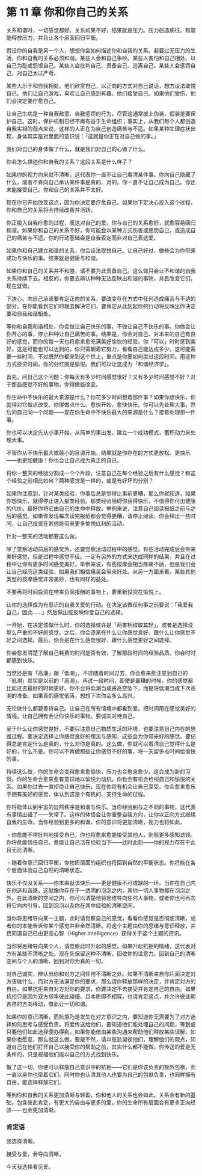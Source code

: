 # 第 11 章 你和你自己的关系

关系和谐时，一切感觉都好。关系如果不好，结果就是压力。压力创造病征。和谐能释放压力，并且让各个层面回归平衡。

假设你的自我是另一个人，想想你会如何描述你和自我的关系。若要过无压力的生活，你和自我的关系必须和谐。某些人会和自己争吵。某些人害怕和自己相处、以自己为耻或怨恨自己。某些人会批判自己、责备自己、逃离自己。某些人会惩罚自己，对自己太过严苛。

某些人乐于和自我相处。他们欣赏自己，以正向的方式对自己说话，想方设法取悦自己。他们让自己游戏，喜欢让自己感到有趣。他们接受自己。如果他们受伤，他们会决定要疗愈自己。

让自己生病是一种自我敌意、自我惩罚的行为，尽管这通常披上伪装，假装是要保护自己。这时，保护机制已经不再有益于生命组织；事实上，从我们每个人都创造自我实相的观点来说，这样的人正在为自己创造痛苦与不适。如果某种生理症状出现，身体其实是对里面的意识说：「这就是你正在对自己做的事。」

我们对自己的身体做了什么，就是我们对自己的心做了什么。

你会怎么描述你和自我的关系？这段关系是什么样子？

如果你的视力向来就不清晰，这代表你一直不让自己看清某件事。你向自己隐藏了什么，或者不肯向自己承认某件事是真的、对的。你一直不让自己成为自己。你还未能接受自己。你和自己的关系并不太好。

现在你已开始改变这点，因为你决定要疗愈自己。如果你下定决心投入这个过程，你和自己的关系将会持续改善并活跃。

你正投入自我疗愈的过程，表达对自己的爱。你与自己的关系愈好，就愈容易回归和谐。如果你和自己的关系不好，你可能会以某种方式伤害或惩罚自己，或造成自己的痛苦与不适。你的行动基础会是自我否定而非对自己表达爱。

如果你和自己建立和谐的关系，你会设法取悦自己、让自己好过、做些会为你带来成功与快乐的事。结果就是健康与和谐。

如果你和自己的关系并不和睦，请不要为此责备自己。这么做只会让不和谐的自我关系持续下去。相反的，你要去辨认种种无法反映出和谐的事物，并且改变它们。现在就做。

下决心、向自己承诺要肯定正向的关系，要改变存在方式中任何造成痛苦与不适的部分。在你能看到它们时就去解决它们，要肯定从此刻起你的行动将反映出你决定要和自我和谐相处。

等你和自我和谐相处，你会做让自己快乐的事，不做让自己不快乐的事。你做会让你开心的事，停止种种让自己痛苦的事。结果是，你会对自己、对本来的自己有良好的感觉，而你的每一天也将愈来愈充满美好愉快的经验。你「可以」时时感到美好。这是可能也可以达到的。你只需朝着它努力，看看自己能达成多少。这可能需要一些时间，不过既然你都来到这个世上，重点是你要如何度过这段时间。用这种方式投资时间，你的分红就是愉悦。我们可以让这成为「和谐经济学」。

首先，问自己这个问题：你每天有多少时间感觉很好？又有多少时间感觉不好？对于那些感觉不好的事物，你得做些改变。

你生命中不快乐的最大来源是什么？你花多少时间想着那件事？如果你想快乐，你就得对它做点改变。你得做点什么。愈快开始，愈快快乐。你可以先处理大事，然后问自己同一个问题——现在你生命中不快乐最大的来源是什么？接着处理那一件事。

你也可以决定先从小事开始，从简单的事出发，建立一个成功模式，蓄积动力来处理大事。

不管你从不快乐最大或最小的泉源开始，结果就是你存在的方式更放松、更快乐——也更加健康！你也会让自己成为真正的自己。

将你一整天的经验分割成一个个片段，注意自己在每个经验之后有什么感觉？和这个经验之前相比如何？两种感觉是一样的，或是有好坏的分别？

如果你注意到，针对某类经验，你事后总是觉得比事前更糟，那么你就知道，如果你想快乐，就得停止进入那类经验。那类经验阻碍你获得快乐，不值得你付出健康的代价。最好你将它由自己的生命中释放。举例来说，注意自己阅读报纸之前与之后的感觉。如果你发现每次读完报纸都会觉得更糟，请停止阅读。你会释出一些时间，让自己投资在其他能带来更多愉悦红利的活动。

针对一整天的活动都要这么做。

除了觉察活动前后的感觉外，还要觉察活动过程中的感觉。有些活动完成后会带来美好感觉，但是过程中感觉不佳。一定有另外的方式来达成同样的结果，并且在过程中让你有更多时间感觉美好。举例来说，有些按摩会相当疼痛不适，但是我们会让自己经历这类经验，如果我们相信痛苦会带来好处。从另一方面来看，某些其他类型的按摩感觉非常美妙，也有同样的益处。

不要再将时间投资在带来负面报酬的事物上，要重新投资在愉悦上。

让你的选择成为有意识的自我关爱的行动。在决定该做任何事之前要说：「我爱我自己，因此……」然后做出能反映你爱自己的选择。

一开始，在决定该做什么时，你的选择或许是「两害相权取其轻」，或者是选择没那么严重的不好的感觉。之后，你会逐渐在什么让你感觉良好、跟什么让你感觉不好之间选择。最后，你会是在什么感觉很好、跟什么感觉更好之间选择。

你会愈发清楚了解自己耗费的时间是否有效，了解那段时间的经验品质。你会时时都感到快乐。

当然还是有「高潮」跟「低潮」，不过随着时间过去，你会愈来愈注意到自己的「低潮」其实是以前的「高潮」。再过一段时间，即使是最糟的时候，你的感觉都比起过去最好的时候更好。你不会将低潮当成由高空坠下，而是将低潮当成下次高潮的准备。如果真的感觉低落，想想下次你会多么高兴。

无论做什么都要善待自己。让自己在所有情境中都看到爱。把时间用在感觉美好的情境。让自己拥有会让你快乐的事物。要诚实对待自己。

至于什么让你感觉良好，不要只注意自己物质生活的环境，也要注意自己内在的思维过程。要决定选择让你感觉良好的想法与感知，这些会为你带来好的感觉。要记得总是肯定什么是真的，什么对你是真的。这么做，你就可以看清自己觉得什么是好的，什么不是。你可以不再做那些让你感觉不好的事，将一天留多点时间给愉快的事。

持续这么做，你的生命会变得愈来愈愉快，压力也会愈来愈少。这会成为新的习惯。你的生命会愈来愈有意识地以愉悦为动机，你也会有机会检视自己和愉悦的关系。如果你过去一直拒绝让自己快乐，现在你将有机会让自己享受。你会愈来愈乐于拥有美好的感觉，体认到这是个有机的、支持生命的过程。

你将能体认到宇宙的自然秩序是和谐与快乐。当你经验到与之不同的事物，这代表有事情出错了——失常了。这样的体悟会让你重整自我方向，让你以正向方式继续自我的生命。当你经验到更多的和谐，你的意识将更加清晰，视力也将如此。

・你愈能不带批判地接受自己，你也将愈来愈能接受其他人，剥除更多感知滤镜。你将愈能信任自己，愈能让自己活在经验当下——此时此刻——你的视力存在于此且无比清晰。

・随着你意识回归平衡，你物质层面的组织也将回到自然的平衡状态。你将能在各个层面体验自己自然的清晰状态。

快乐不仅没关系——你本来就该快乐——更是健康不可或缺的一环。当你在自己内在创造和谐感，这就像你存在于一透明的泡泡之内，其他一切人事物都在泡泡之外。在此清晰的空间之内，你可以清楚地将思维导向任何人事物，或者你也可再次将它向内引导，回到泡泡以及你在其中经验的清晰空间。

当你将思绪导向某一主题，此时请觉察自己的感觉，看看你感觉是否彻底清晰，或者你的本能告诉你某个感觉并非全然清晰。将这个主题由你的思绪与意识释放，并且知道自己已由更高心智（Higher Intelligence）获得关于这个主题的资讯。

当你将思绪导向某个人，请觉察此时升起的感觉。如果升起抗拒的情绪，这代表对方有某些不清晰之处。现在先保留这种不清晰，回收你的注意力，回到自己的清晰空间与个人的清晰，回到对你为真的一切。

对自己诚实，辨认出你和对方之间任何不清晰之处。如果不清晰来自你片面决定对方该做什么，而对方无法满足你的要求，那么请你释放那样的决定，并肯定对方的自由。如果抗拒来自对方对你的要求，你要决定不去接受并肯定自己的自由。如果抗拒只是因为双方频率彼此碰撞、且本质即不相容，也请肯定这点，并允许彼此朝各自的方向移动，借此让一切和谐。

如果你的意识清晰，而抗拒乃是发生在对方意识之内，要知道你无需要为了对方选择如何思考与感受负责。将爱传送给他们，要知道他们能处理自己的问题，等到或只要他们如此选择便办得到。如果你能借由某些沟通来帮助他们释放某些误解，如果你也愿意，那么就这么做。要是不然，请以慈悲凝视他们，理解他们的观点，知道自己在他们打开自己以接受你的帮助之前，其实什么都不能做。你传送的爱是无条件的，只是祝福他们能以自己的方式找到快乐。

做了这一切，你便可以释放自己意识中的抗拒——它们是你该负责的额外包袱，而一直以来你也带着它们。同时你也认清其他人也要为自己的包袱负贵，也同样拥有自由，能选择释放它们。

等到你和自我的关系更加清晰与轻盈，你和他人的关系也会如此。关系会有新的基础，包含彼此肯定，有更大的自由与更多的爱。你的生命所有层面会有更多正向经验——也会更加清晰。

### 肯定语

我选择清晰。

接受与爱，会导向清晰。

今天我选择看见爱。
